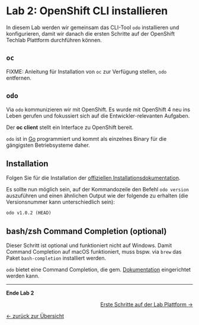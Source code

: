 # Lab 2: OpenShift CLI installieren

In diesem Lab werden wir gemeinsam das CLI-Tool `odo` installieren und konfigurieren, damit wir danach die ersten Schritte auf der OpenShift Techlab Plattform durchführen können.

## `oc`

FIXME: Anleitung für Installation von `oc` zur Verfügung stellen, `odo` entfernen.

## `odo`

Via `odo` kommunizieren wir mit OpenShift. Es wurde mit OpenShift 4 neu ins Leben gerufen und fokussiert sich auf die Entwickler-relevanten Aufgaben.

Der __oc client__ stellt ein Interface zu OpenShift bereit.

`odo` ist in [Go](https://github.com/openshift/odo) programmiert und kommt als einzelnes Binary für die gängigsten Betriebsysteme daher.

## Installation

Folgen Sie für die Installation der [offiziellen Installationsdokumentation](https://docs.openshift.com/container-platform/4.2/cli_reference/openshift_developer_cli/installing-odo.html).

Es sollte nun möglich sein, auf der Kommandozeile den Befehl `odo version` auszuführen und einen ähnlichen Output wie der folgende zu erhalten (die Versionsnummer kann unterschiedlich sein):

```
odo v1.0.2 (HEAD)
```

## bash/zsh Command Completion (optional)

Dieser Schritt ist optional und funktioniert nicht auf Windows. Damit Command Completion auf macOS funktioniert, muss bspw. via `brew` das Paket `bash-completion` installiert werden.

`odo` bietet eine Command Completion, die gem. [Dokumentation](https://docs.openshift.com/container-platform/4.2/cli_reference/openshift_developer_cli/configuring-the-odo-cli.html#using-command-completion_configuring-the-odo-cli) eingerichtet werden kann.

---

__Ende Lab 2__

<p width="100px" align="right"><a href="03_first_steps.md">Erste Schritte auf der Lab Plattform →</a></p>

[← zurück zur Übersicht](../README.md)
